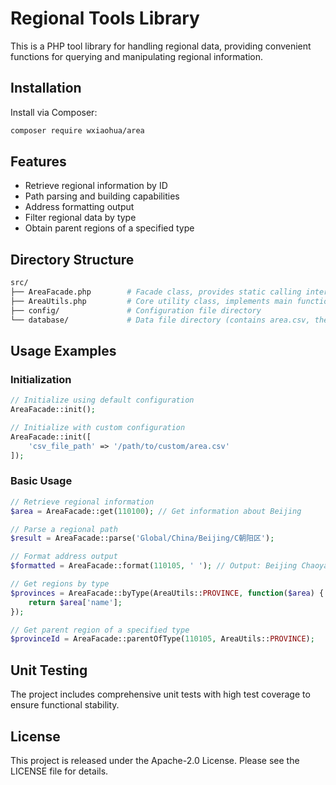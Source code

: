 

# Regional Tools Library

This is a PHP tool library for handling regional data, providing convenient functions for querying and manipulating regional information.

## Installation
Install via Composer:

```bash
composer require wxiaohua/area
```

## Features

- Retrieve regional information by ID
- Path parsing and building capabilities
- Address formatting output
- Filter regional data by type
- Obtain parent regions of a specified type

## Directory Structure

```bash
src/
├── AreaFacade.php        # Facade class, provides static calling interfaces
├── AreaUtils.php         # Core utility class, implements main functionalities
├── config/               # Configuration file directory
└── database/             # Data file directory (contains area.csv, the regional data file)
```

## Usage Examples

### Initialization

```php
// Initialize using default configuration
AreaFacade::init();

// Initialize with custom configuration
AreaFacade::init([
    'csv_file_path' => '/path/to/custom/area.csv'
]);
```

### Basic Usage

```php
// Retrieve regional information
$area = AreaFacade::get(110100); // Get information about Beijing

// Parse a regional path
$result = AreaFacade::parse('Global/China/Beijing/C朝阳区'); 

// Format address output
$formatted = AreaFacade::format(110105, ' '); // Output: Beijing Chaoyang District

// Get regions by type
$provinces = AreaFacade::byType(AreaUtils::PROVINCE, function($area) {
    return $area['name'];
});

// Get parent region of a specified type
$provinceId = AreaFacade::parentOfType(110105, AreaUtils::PROVINCE);
```

## Unit Testing

The project includes comprehensive unit tests with high test coverage to ensure functional stability.

## License

This project is released under the Apache-2.0 License. Please see the LICENSE file for details.